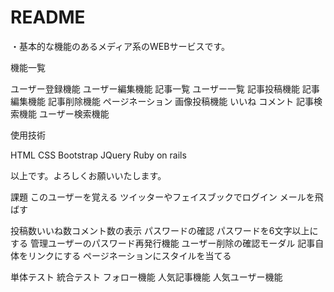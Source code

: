 # README
・基本的な機能のあるメディア系のWEBサービスです。

機能一覧

ユーザー登録機能
ユーザー編集機能
記事一覧
ユーザー一覧
記事投稿機能
記事編集機能
記事削除機能
ページネーション
画像投稿機能
いいね
コメント
記事検索機能
ユーザー検索機能

使用技術

HTML CSS
Bootstrap
JQuery
Ruby on rails 

以上です。よろしくお願いいたします。

課題
このユーザーを覚える
ツイッターやフェイスブックでログイン
メールを飛ばす


投稿数いいね数コメント数の表示
パスワードの確認
パスワードを6文字以上にする
管理ユーザーのパスワード再発行機能
ユーザー削除の確認モーダル
記事自体をリンクにする
ページネーションにスタイルを当てる

単体テスト
統合テスト
フォロー機能
人気記事機能
人気ユーザー機能


